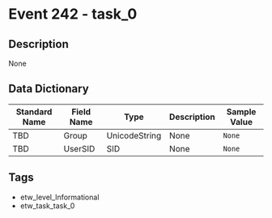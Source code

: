 # Event 242 - task_0

## Description
None

## Data Dictionary
|Standard Name|Field Name|Type|Description|Sample Value|
|---|---|---|---|---|
|TBD|Group|UnicodeString|None|`None`|
|TBD|UserSID|SID|None|`None`|

## Tags
* etw_level_Informational
* etw_task_task_0